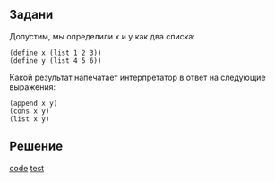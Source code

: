 ## Задани

Допустим, мы определили x и y как два списка: 

```
(define x (list 1 2 3))
(define y (list 4 5 6))
```

Какой результат напечатает интерпретатор в ответ на следующие выражения:
```
(append x y)
(cons x y)
(list x y)
```

## Решение
[code](../../src/chapter02/solution_26.rkt)
[test](../../test/chapter02/test_26.rkt)  
